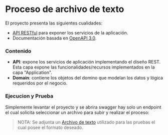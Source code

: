 # Proceso de archivo de texto
El proyecto presenta las siguientes cualidades:

* [API RESTful](https://docs.microsoft.com/en-us/azure/architecture/best-practices/api-design) para exponer los servicios de la aplicación.
* Documentación basada en [OpenAPI 3.0](https://docs.microsoft.com/en-us/aspnet/core/tutorials/getting-started-with-swashbuckle?view=aspnetcore-6.0&tabs=visual-studio).

### Contenido

- **API**: expone los servicios de aplicación implementando el diseño REST. Esta capa expone las funcionalidades/recursos implementados en la capa "Application".
- **Domain**: contiene los objetos del domino que modelan los datos y lógica requeridos por el negocio.

### Ejecucion y Prueba
Simplemente levantar el proyecto y se abrira swagger hay solo un endpoint el cual solicita seleccionar un archivo para subir y realizar el proceso:
> NOTA: Se adjunta un [Archivo de texto](/lighuenlacamoire-4-onservices/reporte.txt) utilizado para las pruebas el cual posee el formato deseado.
>
